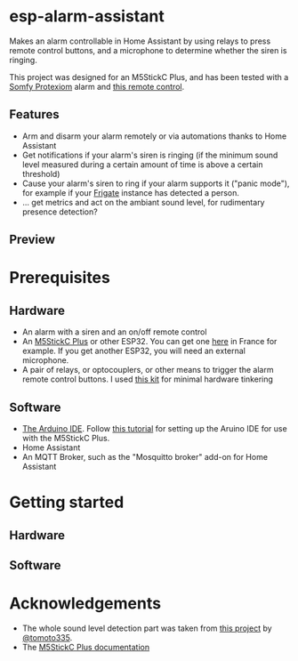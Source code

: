 # esp-alarm-assistant
Makes an alarm controllable in Home Assistant by using relays to press remote control buttons, and a microphone to determine whether the siren is ringing.

This project was designed for an M5StickC Plus, and has been tested with a [Somfy Protexiom](https://boutique.somfy.fr/alarme-securite/somfy-protect/alarmes-sans-fil.html) alarm and [this remote control](https://boutique.somfy.fr/telecommande-alarme-on-off-groupes.html).

## Features
- Arm and disarm your alarm remotely or via automations thanks to Home Assistant
- Get notifications if your alarm's siren is ringing (if the minimum sound level measured during a certain amount of time is above a certain threshold)
- Cause your alarm's siren to ring if your alarm supports it ("panic mode"), for example if your [Frigate](https://frigate.video/) instance has detected a person.
- ... get metrics and act on the ambiant sound level, for rudimentary presence detection?

## Preview

# Prerequisites

## Hardware
- An alarm with a siren and an on/off remote control
- An [M5StickC Plus](https://shop.m5stack.com/products/m5stickc-plus-esp32-pico-mini-iot-development-kit) or other ESP32. You can get one [here](https://www.digikey.fr/fr/products/detail/m5stack-technology-co-ltd/K016-H/15771301?utm_medium=email&utm_source=oce&utm_campaign=3314_OCE22RT&utm_content=productdetail_FR&utm_cid=2455007&so=77654399&mkt_tok=MDI4LVNYSy01MDcAAAGGssdqOVJqwROm0PU1SuWvYCzapjFBFw1Lb8uv0_POoFERIHCwqu1031kKeph3oC28WtCSvfbDsEaWA2LanEIs7nHUU1Lz_iwg8LU2JH1x) in France for example. If you get another ESP32, you will need an external microphone.
- A pair of relays, or optocouplers, or other means to trigger the alarm remote control buttons. I used [this kit](https://shop.m5stack.com/products/2-channel-spst-relay-unit) for minimal hardware tinkering

## Software
- [The Arduino IDE](https://www.arduino.cc/en/software). Follow [this tutorial](https://docs.m5stack.com/en/arduino/arduino_development) for setting up the Aruino IDE for use with the M5StickC Plus.
- Home Assistant
- An MQTT Broker, such as the "Mosquitto broker" add-on for Home Assistant

# Getting started

## Hardware

## Software

# Acknowledgements
- The whole sound level detection part was taken from [this project](https://qiita.com/tomoto335/items/263b23d9ba156de12857) by [@tomoto335](https://twitter.com/tomoto335).
- The [M5StickC Plus documentation](https://github.com/m5stack/M5StickC-Plus)

